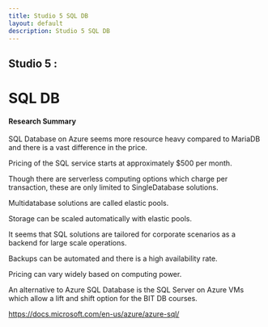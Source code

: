 ```yaml
---
title: Studio 5 SQL DB
layout: default
description: Studio 5 SQL DB
---
```


## Studio 5 : 
# SQL DB

#### Research Summary

SQL Database on Azure seems more resource heavy compared to MariaDB and there is a vast difference in the price.

Pricing of the SQL service starts at approximately $500 per month.

Though there are serverless computing options which charge per transaction, these are only limited to SingleDatabase solutions.

Multidatabase solutions are called elastic pools.

Storage can be scaled automatically with elastic pools.

It seems that SQL solutions are tailored for corporate scenarios as a backend for large scale operations.

Backups can be automated and there is a high availability rate.

Pricing can vary widely based on computing power.

An alternative to Azure SQL Database is the SQL Server on Azure VMs which allow a lift and shift option for the BIT DB courses.

https://docs.microsoft.com/en-us/azure/azure-sql/
